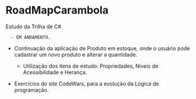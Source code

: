 # RoadMapCarambola
Estudo da Trilha de C#. 
    
      - EM ANDAMENTO.

- Continuação da aplicação de Produto em estoque, onde o usuário pode cadastrar um novo produto e alterar a quantidade.
    - Utilização dos itens de estudo: Propriedades, Niveis de Acessibilidade e Herança.

- Exercícios do site CodeWars, para a evolução da Lógica de programação.

